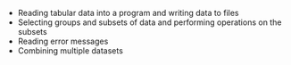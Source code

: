 -   Reading tabular data into a program and writing data to files
-   Selecting groups and subsets of data and performing operations on the subsets
-   Reading error messages
-   Combining multiple datasets
